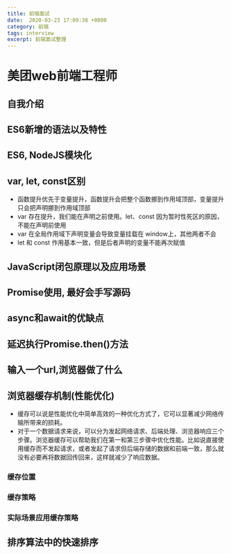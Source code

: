 ```yaml
---
title: 前端面试
date:  2020-03-23 17:09:38 +0800
category: 前端
tags: interview
excerpt: 前端面试整理
---
```


# 美团web前端工程师

## 自我介绍

## ES6新增的语法以及特性

## ES6, NodeJS模块化

## var, let, const区别
+ 函数提升优先于变量提升，函数提升会把整个函数挪到作用域顶部，变量提升只会把声明挪到作用域顶部
+ var 存在提升，我们能在声明之前使用。let、const 因为暂时性死区的原因，不能在声明前使用
+ var 在全局作用域下声明变量会导致变量挂载在 window上，其他两者不会
+ let 和 const 作用基本一致，但是后者声明的变量不能再次赋值

## JavaScript闭包原理以及应用场景

## Promise使用, 最好会手写源码

## async和await的优缺点

## 延迟执行Promise.then()方法

## 输入一个url,浏览器做了什么

## 浏览器缓存机制(性能优化)
+ 缓存可以说是性能优化中简单高效的一种优化方式了，它可以显著减少网络传输所带来的损耗。
+ 对于一个数据请求来说，可以分为发起网络请求、后端处理、浏览器响应三个步骤。浏览器缓存可以帮助我们在第一和第三步骤中优化性能。比如说直接使用缓存而不发起请求，或者发起了请求但后端存储的数据和前端一致，那么就没有必要再将数据回传回来，这样就减少了响应数据。
### 缓存位置
### 缓存策略
### 实际场景应用缓存策略

## 排序算法中的快速排序